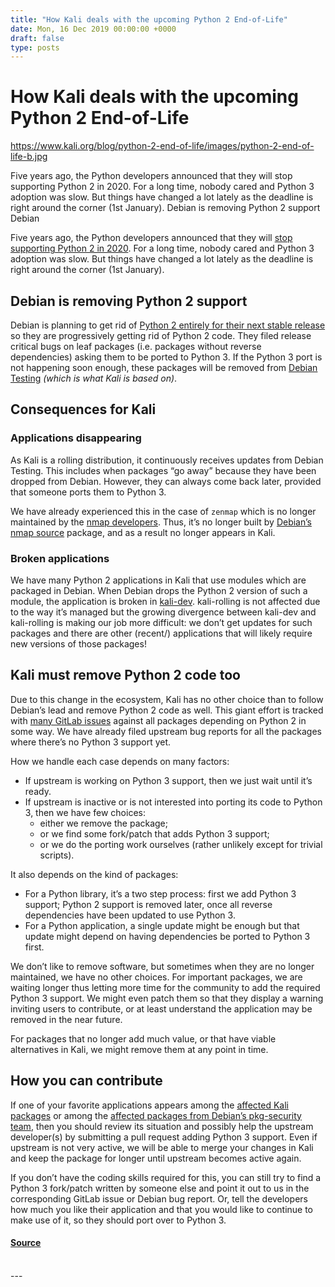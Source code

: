 ```yaml
---
title: "How Kali deals with the upcoming Python 2 End-of-Life"
date: Mon, 16 Dec 2019 00:00:00 +0000
draft: false
type: posts
---
```

# How Kali deals with the upcoming Python 2 End-of-Life

https://www.kali.org/blog/python-2-end-of-life/images/python-2-end-of-life-b.jpg



Five years ago, the Python developers announced that they will stop supporting Python 2 in 2020. For a long time, nobody cared and Python 3 adoption was slow. But things have changed a lot lately as the deadline is right around the corner (1st January). Debian is removing Python 2 support Debian

Five years ago, the Python developers announced that they will [stop supporting Python 2 in 2020](https://pythonclock.org/). For a long time, nobody cared and Python 3 adoption was slow. But things have changed a lot lately as the deadline is right around the corner (1st January).

Debian is removing Python 2 support
-----------------------------------

Debian is planning to get rid of [Python 2 entirely for their next stable release](https://wiki.debian.org/Python/2Removal) so they are progressively getting rid of Python 2 code. They filed release critical bugs on leaf packages (i.e. packages without reverse dependencies) asking them to be ported to Python 3. If the Python 3 port is not happening soon enough, these packages will be removed from [Debian Testing](https://wiki.debian.org/DebianTesting) _(which is what Kali is based on)_.

Consequences for Kali
---------------------

### Applications disappearing

As Kali is a rolling distribution, it continuously receives updates from Debian Testing. This includes when packages “go away” because they have been dropped from Debian. However, they can always come back later, provided that someone ports them to Python 3.

We have already experienced this in the case of `zenmap` which is no longer maintained by the [nmap developers](https://nmap.org/zenmap/). Thus, it’s no longer built by [Debian’s nmap source](https://packages.debian.org/search?keywords=zenmap) package, and as a result no longer appears in Kali.

### Broken applications

We have many Python 2 applications in Kali that use modules which are packaged in Debian. When Debian drops the Python 2 version of such a module, the application is broken in [kali-dev](https://www.kali.org/docs/general-use/kali-linux-sources-list-repositories/). kali-rolling is not affected due to the way it’s managed but the growing divergence between kali-dev and kali-rolling is making our job more difficult: we don’t get updates for such packages and there are other (recent/) applications that will likely require new versions of those packages!

Kali must remove Python 2 code too
----------------------------------

Due to this change in the ecosystem, Kali has no other choice than to follow Debian’s lead and remove Python 2 code as well. This giant effort is tracked with [many GitLab issues](https://gitlab.com/groups/kalilinux/-/issues?label_name%5B%5D=Project%3A%3APy2Removal) against all packages depending on Python 2 in some way. We have already filed upstream bug reports for all the packages where there’s no Python 3 support yet.

How we handle each case depends on many factors:

-   If upstream is working on Python 3 support, then we just wait until it’s ready.
-   If upstream is inactive or is not interested into porting its code to Python 3, then we have few choices:
    -   either we remove the package;
    -   or we find some fork/patch that adds Python 3 support;
    -   or we do the porting work ourselves (rather unlikely except for trivial scripts).

It also depends on the kind of packages:

-   For a Python library, it’s a two step process: first we add Python 3 support; Python 2 support is removed later, once all reverse dependencies have been updated to use Python 3.
-   For a Python application, a single update might be enough but that update might depend on having dependencies be ported to Python 3 first.

We don’t like to remove software, but sometimes when they are no longer maintained, we have no other choices. For important packages, we are waiting longer thus letting more time for the community to add the required Python 3 support. We might even patch them so that they display a warning inviting users to contribute, or at least understand the application may be removed in the near future.

For packages that no longer add much value, or that have viable alternatives in Kali, we might remove them at any point in time.

How you can contribute
----------------------

If one of your favorite applications appears among the [affected Kali packages](https://gitlab.com/groups/kalilinux/-/issues?label_name%5B%5D=Project%3A%3APy2Removal) or among the [affected packages from Debian’s pkg-security team](https://bugs.debian.org/cgi-bin/pkgreport.cgi?tag=py2removal;users=debian-python@lists.debian.org;maint=team%2Bpkg-security@tracker.debian.org), then you should review its situation and possibly help the upstream developer(s) by submitting a pull request adding Python 3 support. Even if upstream is not very active, we will be able to merge your changes in Kali and keep the package for longer until upstream becomes active again.

If you don’t have the coding skills required for this, you can still try to find a Python 3 fork/patch written by someone else and point it out to us in the corresponding GitLab issue or Debian bug report. Or, tell the developers how much you like their application and that you would like to continue to make use of it, so they should port over to Python 3.

#### [Source](https://www.kali.org/blog/python-2-end-of-life/)

<br/>
---
